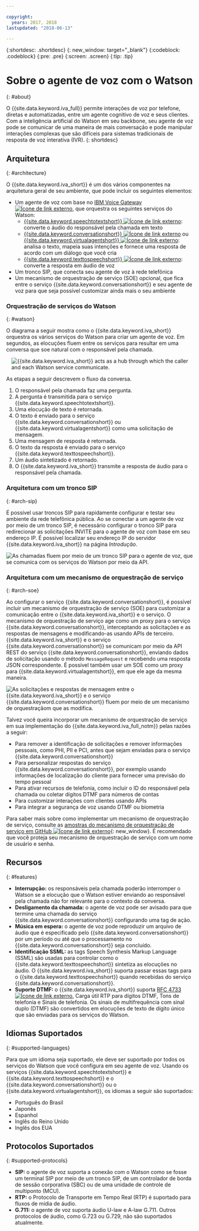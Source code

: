 ```yaml
---

copyright:
  years: 2017, 2018
lastupdated: "2018-06-13"

---
```


{:shortdesc: .shortdesc}
{: new_window: target="_blank"}
{:codeblock: .codeblock}
{:pre: .pre}
{:screen: .screen}
{:tip: .tip}

# Sobre o agente de voz com o Watson
{: #about}

O {{site.data.keyword.iva_full}} permite interações de voz por telefone, diretas e automatizadas, entre um agente cognitivo de voz e seus clientes. Com a inteligência artificial do Watson em seu backbone, seu agente de voz pode se comunicar de uma maneira de mais conversação e pode manipular interações complexas que são difíceis para sistemas tradicionais de resposta de voz interativa (IVR).
{: shortdesc}

## Arquitetura
{: #architecture}

O {{site.data.keyword.iva_short}} é um dos vários componentes na arquitetura geral de seu ambiente, que pode incluir os seguintes elementos:

* Um agente de voz com base no [IBM Voice Gateway ![Ícone de link externo](../../icons/launch-glyph.svg "Ícone de link externo")](https://www.ibm.com/support/knowledgecenter/SS4U29/), que orquestra os seguintes serviços do Watson:
  * [{{site.data.keyword.speechtotextshort}} ![Ícone de link externo](../../icons/launch-glyph.svg "Ícone de link externo")](https://console.bluemix.net/docs/services/speech-to-text/index.html): converte o áudio do responsável pela chamada em texto
  * [{{site.data.keyword.conversationshort}} ![Ícone de link externo](../../icons/launch-glyph.svg "Ícone de link externo")](https://console.bluemix.net/docs/services/conversation/index.html) ou [{{site.data.keyword.virtualagentshort}} ![Ícone de link externo](../../icons/launch-glyph.svg "Ícone de link externo")](https://console.bluemix.net/docs/services/virtual-agent/getting-started.html#getting-started): analisa o texto, mapeia suas intenções e fornece uma resposta de acordo com um diálogo que você cria
  * [{{site.data.keyword.texttospeechshort}} ![Ícone de link externo](../../icons/launch-glyph.svg "Ícone de link externo")](https://console.bluemix.net/docs/services/text-to-speech/index.html): converte a resposta em áudio de voz
* Um tronco SIP, que conecta seu agente de voz à rede telefônica
* Um mecanismo de orquestração de serviço (SOE) opcional, que fica entre o serviço {{site.data.keyword.conversationshort}} e seu agente de voz para que seja possível customizar ainda mais o seu ambiente

### Orquestração de serviços do Watson
{: #watson}

O diagrama a seguir mostra como o {{site.data.keyword.iva_short}} orquestra os vários serviços do Watson para criar um agente de voz. Em segundos, as elocuções fluem entre os serviços para resultar em uma conversa que soe natural com o responsável pela chamada.

<div style="float: right; padding-left: 1em; padding-bottom: 1em">
<img src="images/conversation-flow.png" alt="{{site.data.keyword.iva_short}} acts as a hub through which the caller and each Watson service communicate."/></div>

As etapas a seguir descrevem o fluxo da conversa.

1. O responsável pela chamada faz uma pergunta.
1. A pergunta é transmitida para o serviço {{site.data.keyword.speechtotextshort}}.
1. Uma elocução de texto é retornada.
1. O texto é enviado para o serviço {{site.data.keyword.conversationshort}} ou {{site.data.keyword.virtualagentshort}} como uma solicitação de mensagem.
1. Uma mensagem de resposta é retornada.
1. O texto da resposta é enviado para o serviço {{site.data.keyword.texttospeechshort}}.
1. Um áudio sintetizado é retornado.
1. O {{site.data.keyword.iva_short}} transmite a resposta de áudio para o responsável pela chamada.

### Arquitetura com um tronco SIP
{: #arch-sip}

É possível usar troncos SIP para rapidamente configurar e testar seu ambiente da rede telefônica pública. Ao se conectar a um agente de voz por meio de um tronco SIP, é necessário configurar o tronco SIP para redirecionar as solicitações INVITE para o agente de voz com base em seu endereço IP. É possível localizar seu endereço IP do servidor {{site.data.keyword.iva_short}} na página _Introdução_.

![As chamadas fluem por meio de um tronco SIP para o agente de voz, que se comunica com os serviços do Watson por meio da API.](images/arch-sip.png)

### Arquitetura com um mecanismo de orquestração de serviço
{: #arch-soe}

Ao configurar o serviço {{site.data.keyword.conversationshort}}, é possível incluir um mecanismo de
orquestração de serviço (SOE) para customizar a comunicação entre o {{site.data.keyword.iva_short}} e o serviço. O mecanismo
de orquestração de serviço age como um proxy para o serviço {{site.data.keyword.conversationshort}}, interceptando as solicitações e as respostas de mensagens e modificando-as usando APIs de terceiro. {{site.data.keyword.iva_short}} e o serviço {{site.data.keyword.conversationshort}} se comunicam por meio da API REST do serviço {{site.data.keyword.conversationshort}}, enviando dados de solicitação usando o método `MessageRequest` e recebendo uma resposta JSON correspondente. É possível também usar um SOE como um proxy para {{site.data.keyword.virtualagentshort}}, em que ele age da mesma maneira.

![As solicitações e respostas de mensagem entre o {{site.data.keyword.iva_short}} e o serviço {{site.data.keyword.conversationshort}} fluem por meio de um mecanismo de orquestraçãom que as modifica.](images/arch-soe.png)

Talvez você queira incorporar um mecanismo de orquestração de serviço em sua implementação do {{site.data.keyword.iva_full_notm}} pelas razões a seguir:

* Para remover a identificação de solicitações e remover informações pessoais, como PHI, PII e PCI, antes que sejam enviadas
para o serviço {{site.data.keyword.conversationshort}}
* Para personalizar respostas do serviço {{site.data.keyword.conversationshort}}, por exemplo usando informações de localização do cliente para fornecer uma previsão do tempo pessoal
* Para ativar recursos de telefonia, como incluir o ID do responsável pela chamada ou coletar dígitos DTMF para números de contas
* Para customizar interações com clientes usando APIs
* Para integrar a segurança de voz usando DTMF ou biometria

Para saber mais sobre como implementar um mecanismo de orquestração de serviço, consulte as [amostras do mecanismo de orquestração de serviço em GitHub ![Ícone de link externo](../../icons/launch-glyph.svg "Ícone de link externo")](https://github.com/WASdev/sample.voice.gateway/tree/master/soe){: new_window}. É recomendado que você proteja seu mecanismo de orquestração de serviço com um nome de usuário e senha.

## Recursos
{: #features}

* **Interrupção:** os responsáveis pela chamada poderão interromper o Watson se a elocução que o Watson estiver enviando ao responsável pela chamada não for relevante para o contexto da conversa.
* **Desligamento da chamada:** o agente de voz pode ser avisado para que termine uma chamada do serviço {{site.data.keyword.conversationshort}} configurando uma tag de ação.
* **Música em espera:** o agente de voz pode reproduzir um arquivo de áudio que é especificado pelo
{{site.data.keyword.conversationshort}} por um período ou até que o processamento no
{{site.data.keyword.conversationshort}} seja concluído.
* **Identificação SSML:** as tags Speech Synthesis Markup Language (SSML) são usadas para controlar como o {{site.data.keyword.texttospeechshort}} sintetiza as elocuções no áudio. O {{site.data.keyword.iva_short}} suporta passar essas tags para o {{site.data.keyword.texttospeechshort}} quando recebidas do serviço {{site.data.keyword.conversationshort}}.
* **Suporte DTMF:** o {{site.data.keyword.iva_short}} suporta [RFC 4733 ![Ícone de link externo](../../icons/launch-glyph.svg "Ícone de link externo")](https://tools.ietf.org/html/rfc4733), Carga útil RTP para dígitos DTMF, Tons de telefonia e Sinais de telefonia. Os sinais de multifrequência com sinal duplo (DTMF) são convertidos em elocuções de texto de dígito único que são enviadas para os serviços do Watson.

## Idiomas Suportados
{: #supported-languages}

Para que um idioma seja suportado, ele deve ser suportado por todos os serviços do Watson que você configura em seu agente de voz. Usando os serviços {{site.data.keyword.speechtotextshort}} e {{site.data.keyword.texttospeechshort}} e o {{site.data.keyword.conversationshort}} ou o {{site.data.keyword.virtualagentshort}}, os idiomas a seguir são suportados:

* Português do Brasil
* Japonês
* Espanhol
* Inglês do Reino Unido
* Inglês dos EUA

## Protocolos Suportados
{: #supported-protocols}

* **SIP:** o agente de voz suporta a conexão com o Watson como se fosse um terminal SIP por meio de um tronco SIP, de um controlador de borda de sessão corporativa (SBC) ou de uma unidade de controle de multiponto (MCU).
* **RTP:** o Protocolo de Transporte em Tempo Real (RTP) é suportado para fluxos de mídia de áudio.
* **G.711:** o agente de voz suporta áudio U-law e A-law G.711. Outros protocolos de áudio, como G.723 ou G.729, não são suportados atualmente.
